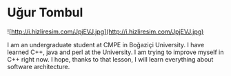 # Uğur Tombul #


![http://i.hizliresim.com/JpjEVJ.jpg](http://i.hizliresim.com/JpjEVJ.jpg)


I am an undergraduate student at CMPE in Boğaziçi University. I have learned C++, java and perl at the University. I am trying to improve myself in C++ right now. I hope, thanks to that lesson, I will learn everything about software architecture.